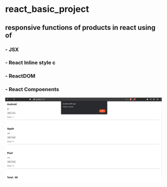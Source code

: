 # react_basic_project
## responsive functions of products in react using of
### - JSX
### - React Inline style c
### - ReactDOM
### - React Compoenents
<img src="https://github.com/revuss/react_basic_projects/blob/main/Screenshot%20(42).png"/>
